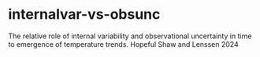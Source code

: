 # internalvar-vs-obsunc
The relative role of internal variability and observational uncertainty in time to emergence of temperature trends. Hopeful Shaw and Lenssen 2024
